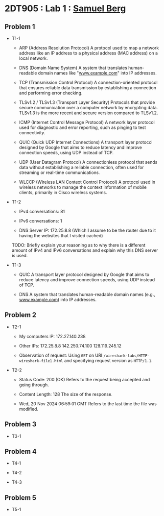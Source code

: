 # 2DT905 : Lab 1 : [Samuel Berg](mailto:sb224sc@student.lnu.se)

## Problem 1

- T1-1 
    - ARP (Address Resolution Protocol)
        A protocol used to map a network address like an IP address to a physical address (MAC address) on a local network.

    - DNS (Domain Name System)
        A system that translates human-readable domain names like "www.example.com" into IP addresses.

    - TCP (Transmission Control Protocol)
        A connection-oriented protocol that ensures reliable data transmission by establishing a connection and performing error checking.

    - TLSv1.2 / TLSv1.3 (Transport Layer Security)
        Protocols that provide secure communication over a computer network by encrypting data. TLSv1.3 is the more recent and secure version compared to TLSv1.2.

    - ICMP (Internet Control Message Protocol)
        A network layer protocol used for diagnostic and error reporting, such as pinging to test connectivity.

    - QUIC (Quick UDP Internet Connections)
        A transport layer protocol designed by Google that aims to reduce latency and improve connection speeds, using UDP instead of TCP.

    - UDP (User Datagram Protocol)
        A connectionless protocol that sends data without establishing a reliable connection, often used for streaming or real-time communications.

    - WLCCP (Wireless LAN Context Control Protocol)
        A protocol used in wireless networks to manage the context information of mobile clients, primarily in Cisco wireless systems.

- T1-2 
    - IPv4 conversations: 81

    - IPv6 conversations: 1 

    - DNS Server IP: 172.25.8.8 (Which I assume to be the router due to it having the websites that I visited cached)

    TODO: Briefly explain your reasoning as to why there is a different amount of IPv4 and IPv6 conversations and explain why this DNS server is used. 

- T1-3 
    - QUIC
        A transport layer protocol designed by Google that aims to reduce latency and improve connection speeds, using UDP instead of TCP.

    - DNS
        A system that translates human-readable domain names (e.g., www.example.com) into IP addresses.

## Problem 2 

- T2-1 
    - My computers IP: 172.27.140.238

    - Other IPs:
        172.25.8.8
        142.250.74.100
        128.119.245.12

    - Observation of request:
        Using `GET` on URI `/wireshark-labs/HTTP-wireshark-file1.html` and specifying request version as `HTTP/1.1`. 

- T2-2 
    - Status Code: 200 (OK)
        Refers to the request being accepted and going through.

    - Content Length: 128
        The size of the response.

    - Wed, 20 Nov 2024 06:59:01 GMT
        Refers to the last time the file was modified.

## Problem 3 

- T3-1 


## Problem 4 

- T4-1 



- T4-2 



- T4-3 



## Problem 5 

- T5-1 

